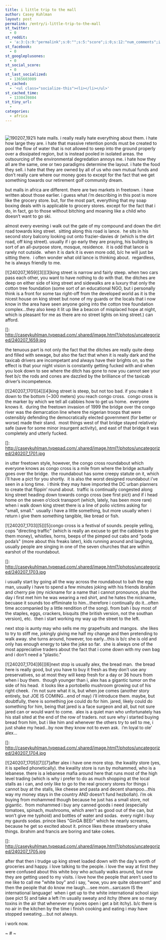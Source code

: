 ```yaml
---
title: i little trip to the mall
author: Casey Kuhlman
layout: post
permalink: /entry/i-little-trip-to-the-mall
st_twitter:
  - 0
st_reddit:
  - 'a:3:{s:9:"permalink";s:0:"";s:5:"score";i:0;s:12:"num_comments";i:0;}'
st_facebook:
  - 0
st_googleplusones:
  - 0
st_social_score:
  - 0
st_last_socialized:
  - 1365603009
st_cached:
  - '<ul class="socialize-this"><li></li></ul>'
st_cached_time:
  - 1330439804
st_tiny_url:
  - 
categories:
  - africa
---
```

# 

![190207_1921][1]i hate malls. i really really hate everything about them. i hate how large they are. i hate that massive retention ponds must be created to pool the flow of water that is not allowed to seep into the ground properly over a dissipated region, but is instead pooled in isolated areas. the outsourcing of the environmental degredation annoys me. i hate how they all are the same, one or two paradigms determine the layout. i hate the food they sell. i hate that they are owned by all of us who own mutual funds and don’t really care where our money goes to except for the fact that we get something towards our retirement golf community dream. 

 [1]: http://caseykuhlman.typepad.com/underwater/images/190207_1921.jpg

 but malls in africa are different. there are two markets in freetown. i have written about those earlier. i guess what i’m describing in this post is more like the grocery store. but, for the most part, everything that my soap boxing deals with is applicable to grocery stores. except for the fact that i do, in fact, go to those without bitching and moaning like a child who doesn’t want to go ski. 

almost every evening i walk out the gate of my compound and down the dirt road towards king street.  sitting along this road is lance.  he sits in his second story balcony looking out onto frazier-davies dr (which is the dirt road, off king street). usually if i go early they are praying, his building is sort of an all-purpose store, mosque, residence.  it is odd that lance is rarely not outside.  when it is dark it is even more odd, b/c he will just be sitting there.  i often wonder what old lance is thinking about.  regardless, he is always friendly to me.

[![240207_1659][3]][3]king street is narrow and fairly steep. when two cars pass each other, you want to have nothing to do with that. the ditches are deep on either side of king street and sidewalks are a luxury that only the cotton tree foundation (some sort of an educational NGO, but i personally think is a front for some tax right-off from the developed world as it is the nicest house on king street but none of my guards or the locals that i now know in the area have seen anyone going into the cotton tree foundation complex…they also keep it lit up like a beacon of misplaced hope at night, which is pleasant for me as there are no street lights on king street.) can afford. 

 []: http://caseykuhlman.typepad.com/.shared/image.html?/photos/uncategorized/240207_1659.jpg

the tenuous part is not only the fact that the ditches are really quite deep and filled with sewage, but also the fact that when it is really dark and the taxicab drivers are incompetant and always have their brights on, so the effect is that your night vision is constantly getting fucked with and when you look down to see where the ditch has gone to now you cannot see your feet b/c the rods and cones are dazzled by the brilliance of the taxicab driver’s incompetence.  

[![240207_1701][4]][4]king street is steep, but not too bad. if you make it down to the bottom (~300 meters) you reach congo cross.  congo cross is the marker by which we tell all cabbies how to get us home.  everyone knows it.  during the freetown invasion of 1999 the bridge over the congo river was the demarcation line where the nigerian troops that were ostensibly defending the democratically elected government (for better or worse) made their stand.  most things west of that bridge stayed relatively safe (save for some minor insurgent activity), and east of that bridge it was completely and utterly fucked.  

 []: http://caseykuhlman.typepad.com/.shared/image.html?/photos/uncategorized/240207_1701.jpg

 in utter freetown style, however, the congo cross roundabout which everyone knows as congo cross is a mile from where the bridge actually goes over the bridge.  the roundabout has some creepy statute on it, which i’ll have a pict for you shortly.  it is also the worst designed roundabout i’ve seen in a long time.  i think they may have imported the DC urban planners to create that flippin’ round about.  traffic is continually congested along king street heading down towards congo cross (see first pict) and if i head home on the seven o’clock transport (which, lately, has been more rare) when i walk down king street there is a line of polio victims asking for "small, small."  usually i have a little something, but more usually when i return i give them something tangible, like bread or fish.  

 [![240207_1703][5]][5]congo cross is a festival of sounds. people yelling, cops "directing traffic" (which is really an excuse to get the cabbies to give them money), whistles, horns, beeps of the pimped out cabs and "poda poda’s" (more about this freaks later), kids running around and laughing, usually people are singing in one of the seven churches that are within earshot of the roundabout.  

 []: http://caseykuhlman.typepad.com/.shared/image.html?/photos/uncategorized/240207_1703.jpg

i usually start by going all the way across the roundabout to bah the egg man, usually i have to spend a few minutes joking with his friends ibrahim and cherry pie (my nickname for a name that i cannot pronounce, plus the day i first met him he was wearing a red shirt, and he hates the nickname, becuase it sounds too effiminate to him…therefore i continually do it…often time accompanied by a little rendition of the song). from bah i buy most of the staples, eggs, crackers, bisquits (the british version, not the southan version), etc.  then i start working my way up the street to the left.

 next stop is aunty may who sells me my grapefruits and mangos.  she likes to try to stiff me, jokingly giving me half my change and then pretending to walk away. she turns around, however, too early…this is b/c she is old and only has enough energy to take the joke so far.  she is always one of the most appreciative traders about the fact that i come down with my own bag and i don’t need a "plastic."  

[![240207_1704][6]][6]next stop is usually alex, the bread man.  the bread here is really good, but you have to buy it fresh as they don’t use any preservatives, so at most they will keep fresh for a day or 36 hours from when i buy them.  though younger than i, alex has a gigantic tumor on the side of his head.  it looks like a portobello mushroom growing out of his right cheek.  i’m not sure what it is, but when joe comes (another story entirely, but JOE IS COMING…end of may) i’ll introduce them. maybe, but doubtfully, there is something joe could do for him. jared, likely could do something for him, being that jared is a face surgeon and all, but not sure jared can or would want to come.  alex is a quiet man who unfortunately has his stall sited at the end of the row of traders. not sure why i started buying bread from him, but i like him and whenever the others try to sell to me, i just shake my head…by now they know not to even ask.  i’m loyal to ole’ alex…

 []: http://caseykuhlman.typepad.com/.shared/image.html?/photos/uncategorized/240207_1704.jpg

[![240207_1705][7]][7]after alex i have one more stop. the kwality store (yes, it is spelled phonetically). the kwality store is run by mohammed, who is a lebanese. there is a lebanese mafia around here that runs most of the high level trading (which is why i prefer to do as much shopping at the local stalls as i can, and only like to go to the real grocery stores for things i cannot buy at the stalls, like cheese and pasta and decent shampoo…this way my money stays in the country AND doesn’t fund hezbollah). i’m ok buying from mohammed though because he just has a small store, not gigantic.  from mohammed i buy any canned goods i need (especially tomatoes, spinach, mushrooms, which aren’t as good out of the can, but won’t give me typhoid) and bottles of water and sodas.  every night i buy my gaurds sodas. prince likes "GinGA BEEr" which he nearly screams, because he get so excited about it. prince likes these strawberry shake things. ibrahim and francis are boring and take cokes.  

 []: http://caseykuhlman.typepad.com/.shared/image.html?/photos/uncategorized/240207_1705.jpg

after that then i trudge up king street loaded down with the day’s worth of groceries and happy. i love talking to the people. i love the way at first they were confused about this white boy who actually walks around, but now they are getting used to my visits. i love how the people that aren’t used to me like to call me "white boy" and i say, "wow, you are quite observant" and then the people that do know me laugh….see mom…sarcasm IS the international language!  when i get up to the white international school sign (see pict 5) and take a left i’m usually sweaty and itchy (there are so many toxins in the air that whenever my pores open i get a bit itchy). b/c there is no air in the kitchen by the time i finish cooking and eating i may have stopped sweating….but not always.

i work now.

~ # ~